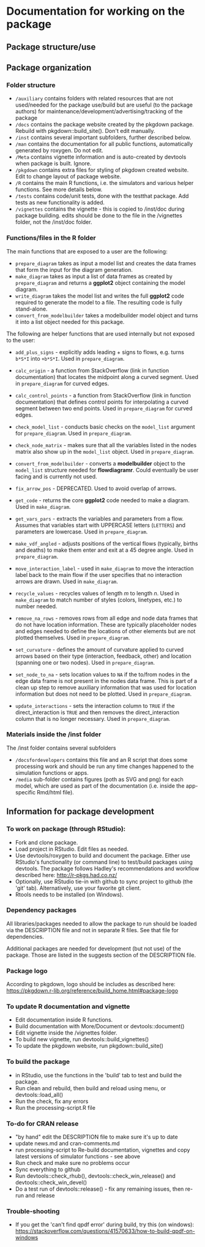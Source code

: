 # Documentation for working on the package


## Package structure/use 


## Package organization

### Folder structure

* `/auxiliary` contains folders with related resources that are not used/needed for the package use/build but are useful (to the package authors) for maintenance/development/advertising/tracking of the package
* `/docs` contains the package website created by the pkgdown package. Rebuild with pkgdown::build_site(). Don't edit manually.
* `/inst` contains several important subfolders, further described below. 
* `/man` contains the documentation for all public functions, automatically generated by roxygen. Do not edit.
* `/Meta` contains vignette information and is auto-created by devtools when package is built. Ignore.
* `/pkgdown` contains extra files for styling of pkgdown created website. Edit to change layout of package website.
* `/R` contains the main R functions, i.e. the simulators and various helper functions. See more details below.
* `/tests` contains code/unit tests, done with the testthat package. Add tests as new functionality is added.
* `/vignettes` contains the vignette - this is copied to /inst/doc during package building. edits should be done to the file in the /vignettes folder, not the /inst/doc folder.


### Functions/files in the R folder

The main functions that are exposed to a user are the following:

* `prepare_diagram` takes as input a model list and creates the data frames that form the input for the diagram generation.
* `make_diagram` takes as input a list of data frames as created by `prepare_diagram` and returns a **ggplot2** object containing the model diagram.
* `write_diagram` takes the model list and writes the full **ggplot2** code required to generate the model to a file. The resulting code is fully stand-alone.
* `convert_from_modelbuilder` takes a modelbuilder model object and turns it into a list object needed for this package.



The following are helper functions that are used internally but not exposed to the user:  

* `add_plus_signs` - explicitly adds leading + signs to flows, e.g. turns `b*S*I` into `+b*S*I`. Used in `prepare_diagram`.

* `calc_origin` - a function from StackOverflow (link in function documentation) that locates the midpoint along a curved segment. Used in `prepare_diagram` for curved edges.

* `calc_control_points` - a function from StackOverflow (link in function documentation) that defines control points for interpolating a curved segment between two end points. Used in `prepare_diagram` for curved edges.  

* `check_model_list` - conducts basic checks on the `model_list` argument for `prepare_diagram`. Used in `prepare_diagram`.  

* `check_node_matrix` - makes sure that all the variables listed in the nodes matrix also show up in the `model_list` object. Used in `prepare_diagram`.  

* `convert_from_modelbuilder` - converts a **modelbuilder** object to the `model_list` structure needed for **flowdiagramr**. Could eventually be user facing and is currently not used.  

* `fix_arrow_pos` - DEPRECATED. Used to avoid overlap of arrows.  

* `get_code` - returns the core **ggplot2** code needed to make a diagram. Used in `make_diagram`.  

* `get_vars_pars` - extracts the variables and parameters from a flow. Assumes that variables start with UPPERCASE letters (`LETTERS`) and parameters are lowercase. Used in `prepare_diagram`.  

* `make_vdf_angled` - adjusts positions of the vertical flows (typically, births and deaths) to make them enter and exit at a 45 degree angle. Used in `prepare_diagram`.

* `move_interaction_label` - used in `make_diagram` to move the interaction label back to the main flow if the user specifies that no interaction arrows are drawn. Used in `make_diagram`.

* `recycle_values` - recycles values of length *m* to length *n*. Used in `make_diagram` to match number of styles (colors, linetypes, etc.) to number needed.

* `remove_na_rows` - removes rows from all edge and node data frames that do not have location information. These are typically placeholder nodes and edges needed to define the locations of other elements but are not plotted themselves. Used in `prepare_diagram`.

* `set_curvature` - defines the amount of curvature applied to curved arrows based on their type (interaction, feedback, other) and location (spanning one or two nodes). Used in `prepare_diagram`.

* `set_node_to_na` - sets location values to `NA` if the to/from nodes in the edge data frame is not present in the nodes data frame. This is part of a clean up step to remove auxiliary information that was used for location information but does not need to be plotted. Used in `prepare_diagram`.

* `update_interactions` - sets the interaction column to `TRUE` if the direct_interaction is `TRUE` and then removes the direct_interaction column that is no longer necessary. Used in `prepare_diagram`.



### Materials inside the /inst folder
The /inst folder contains several subfolders 

* `/docsfordevelopers` contains this file and an R script that does some processing work and should be run any time changes happened to the simulation functions or apps.
* `/media` sub-folder contains figures (poth as SVG and png) for each model, which are used as part of the documentation (i.e. inside the app-specific Rmd/html file). 




## Information for package development

### To work on package (through RStudio): 
* Fork and clone package.
* Load project in RStudio. Edit files as needed.
* Use devtools/roxygen to build and document the package. Either use RStudio's functionality (or command line) to test/build packages using devtools. The package follows Hadley's recommendations and workflow described here: http://r-pkgs.had.co.nz/
* Optionally, use RStudio tie-in with github to sync project to github (the 'git' tab). Alternatively, use your favorite git client.
* Rtools needs to be installed (on Windows).

### Dependency packages 
All libraries/packages needed to allow the package to run should be loaded via the DESCRIPTION file and not in separate R files. See that file for dependencies.

Additional packages are needed for development (but not use) of the package. Those are listed in the suggests section of the DESCRIPTION file. 

### Package logo
According to pkgdown, logo should be includes as described here:
https://pkgdown.r-lib.org/reference/build_home.html#package-logo

### To update R documentation and vignette
* Edit documentation inside R functions. 
* Build documentation with More/Document or devtools::document()
* Edit vignette inside the /vignettes folder.
* To build new vignette, run devtools::build_vignettes()
* To update the pkgdown website, run pkgdown::build_site()

### To build the package
* in RStudio, use the functions in the 'build' tab to test and build the package.
* Run clean and rebuild, then build and reload using menu, or devtools::load_all()
* Run the check, fix any errors 
* Run the processing-script.R file

### To-do for CRAN release  
* "by hand" edit the DESCRIPTION file to make sure it's up to date
* update news.md and cran-comments.md
* run processing-script to Re-build documentation, vignettes and copy latest versions of simulator functions - see above
* Run check and make sure no problems occur
* Sync everything to github
* Run devtools::check_rhub(), devtools::check_win_release() and devtools::check_win_devel()
* Do a test run of devtools::release() - fix any remaining issues, then re-run and release

### Trouble-shooting
* If you get the 'can't find qpdf error' during build, try this (on windows): https://stackoverflow.com/questions/41570633/how-to-build-qpdf-on-windows
